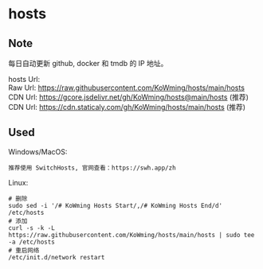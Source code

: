 # hosts  

## Note  
每日自动更新 github, docker 和 tmdb 的 IP 地址。  

hosts Url:   
Raw Url: https://raw.githubusercontent.com/KoWming/hosts/main/hosts  
CDN Url: https://gcore.jsdelivr.net/gh/KoWming/hosts@main/hosts    (推荐)  
CDN Url: https://cdn.staticaly.com/gh/KoWming/hosts/main/hosts    (推荐)  

## Used  
Windows/MacOS:  
```
推荐使用 SwitchHosts, 官网查看：https://swh.app/zh
```
Linux:
```
# 删除
sudo sed -i '/# KoWming Hosts Start/,/# KoWming Hosts End/d' /etc/hosts
# 添加
curl -s -k -L https://raw.githubusercontent.com/KoWming/hosts/main/hosts | sudo tee -a /etc/hosts
# 重启网络
/etc/init.d/network restart
```
